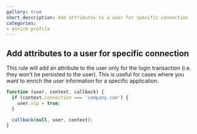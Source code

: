 ```yaml
---
gallery: true
short_description: Add attributes to a user for specific connection
categories:
- enrich profile
---
```

## Add attributes to a user for specific connection

This rule will add an attribute to the user only for the login transaction (i.e. they won't be persisted to the user). This is useful for cases where you want to enrich the user information for a specific application.

```js
function (user, context, callback) {
  if (context.connection === 'company.com') {
    user.vip = true;
  }

  callback(null, user, context);
}
```
